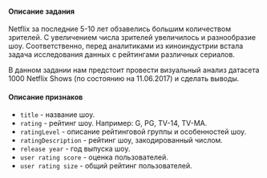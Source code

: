 #### Описание задания

Netflix за последние 5-10 лет обзавелись большим количеством зрителей. С увеличением числа зрителей увеличилось и разнообразие шоу. Соответственно, перед аналитиками из киноиндустрии встала задача исследования данных с рейтингами различных сериалов.

В данном задании нам предстоит провести визуальный анализ датасета 1000 Netflix Shows (по состоянию на 11.06.2017) и сделать выводы.

#### Описание признаков

* `title` - название шоу.
* `rating` - рейтинг шоу. Например: G, PG, TV-14, TV-MA.
* `ratingLevel` - описание рейтинговой группы и особенностей шоу.
* `ratingDescription` - рейтинг шоу, закодированный числом.
* `release year` - год выпуска шоу.
* `user rating score` - оценка пользователей.
* `user rating size` - общий рейтинг пользователей.
